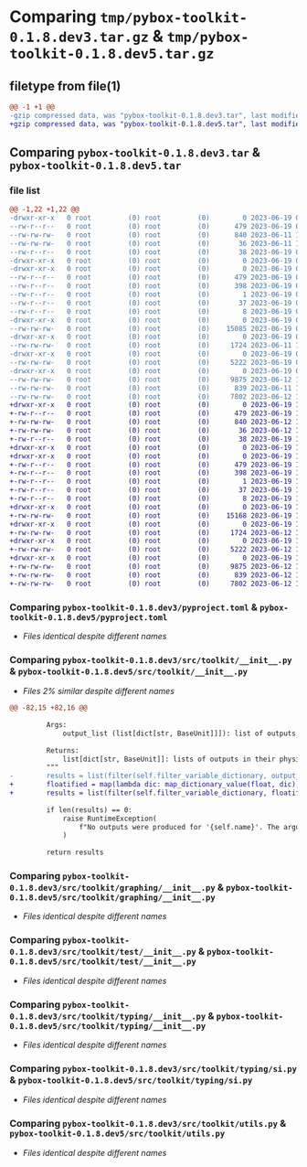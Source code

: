 # Comparing `tmp/pybox-toolkit-0.1.8.dev3.tar.gz` & `tmp/pybox-toolkit-0.1.8.dev5.tar.gz`

## filetype from file(1)

```diff
@@ -1 +1 @@
-gzip compressed data, was "pybox-toolkit-0.1.8.dev3.tar", last modified: Mon Jun 19 09:47:56 2023, max compression
+gzip compressed data, was "pybox-toolkit-0.1.8.dev5.tar", last modified: Mon Jun 19 10:05:14 2023, max compression
```

## Comparing `pybox-toolkit-0.1.8.dev3.tar` & `pybox-toolkit-0.1.8.dev5.tar`

### file list

```diff
@@ -1,22 +1,22 @@
-drwxr-xr-x   0 root         (0) root         (0)        0 2023-06-19 09:47:56.127439 pybox-toolkit-0.1.8.dev3/
--rw-r--r--   0 root         (0) root         (0)      479 2023-06-19 09:47:56.127439 pybox-toolkit-0.1.8.dev3/PKG-INFO
--rw-rw-rw-   0 root         (0) root         (0)      840 2023-06-11 12:19:14.000000 pybox-toolkit-0.1.8.dev3/pyproject.toml
--rw-rw-rw-   0 root         (0) root         (0)       36 2023-06-11 12:19:14.000000 pybox-toolkit-0.1.8.dev3/requirements.txt
--rw-r--r--   0 root         (0) root         (0)       38 2023-06-19 09:47:56.127439 pybox-toolkit-0.1.8.dev3/setup.cfg
-drwxr-xr-x   0 root         (0) root         (0)        0 2023-06-19 09:47:56.119439 pybox-toolkit-0.1.8.dev3/src/
-drwxr-xr-x   0 root         (0) root         (0)        0 2023-06-19 09:47:56.123439 pybox-toolkit-0.1.8.dev3/src/pybox_toolkit.egg-info/
--rw-r--r--   0 root         (0) root         (0)      479 2023-06-19 09:47:56.000000 pybox-toolkit-0.1.8.dev3/src/pybox_toolkit.egg-info/PKG-INFO
--rw-r--r--   0 root         (0) root         (0)      398 2023-06-19 09:47:56.000000 pybox-toolkit-0.1.8.dev3/src/pybox_toolkit.egg-info/SOURCES.txt
--rw-r--r--   0 root         (0) root         (0)        1 2023-06-19 09:47:56.000000 pybox-toolkit-0.1.8.dev3/src/pybox_toolkit.egg-info/dependency_links.txt
--rw-r--r--   0 root         (0) root         (0)       37 2023-06-19 09:47:56.000000 pybox-toolkit-0.1.8.dev3/src/pybox_toolkit.egg-info/requires.txt
--rw-r--r--   0 root         (0) root         (0)        8 2023-06-19 09:47:56.000000 pybox-toolkit-0.1.8.dev3/src/pybox_toolkit.egg-info/top_level.txt
-drwxr-xr-x   0 root         (0) root         (0)        0 2023-06-19 09:47:56.123439 pybox-toolkit-0.1.8.dev3/src/toolkit/
--rw-rw-rw-   0 root         (0) root         (0)    15085 2023-06-19 09:46:10.000000 pybox-toolkit-0.1.8.dev3/src/toolkit/__init__.py
-drwxr-xr-x   0 root         (0) root         (0)        0 2023-06-19 09:47:56.123439 pybox-toolkit-0.1.8.dev3/src/toolkit/graphing/
--rw-rw-rw-   0 root         (0) root         (0)     1724 2023-06-11 12:19:14.000000 pybox-toolkit-0.1.8.dev3/src/toolkit/graphing/__init__.py
-drwxr-xr-x   0 root         (0) root         (0)        0 2023-06-19 09:47:56.123439 pybox-toolkit-0.1.8.dev3/src/toolkit/test/
--rw-rw-rw-   0 root         (0) root         (0)     5222 2023-06-19 08:28:37.000000 pybox-toolkit-0.1.8.dev3/src/toolkit/test/__init__.py
-drwxr-xr-x   0 root         (0) root         (0)        0 2023-06-19 09:47:56.127439 pybox-toolkit-0.1.8.dev3/src/toolkit/typing/
--rw-rw-rw-   0 root         (0) root         (0)     9875 2023-06-12 14:15:14.000000 pybox-toolkit-0.1.8.dev3/src/toolkit/typing/__init__.py
--rw-rw-rw-   0 root         (0) root         (0)      839 2023-06-11 12:19:14.000000 pybox-toolkit-0.1.8.dev3/src/toolkit/typing/si.py
--rw-rw-rw-   0 root         (0) root         (0)     7802 2023-06-12 14:15:14.000000 pybox-toolkit-0.1.8.dev3/src/toolkit/utils.py
+drwxr-xr-x   0 root         (0) root         (0)        0 2023-06-19 10:05:14.877593 pybox-toolkit-0.1.8.dev5/
+-rw-r--r--   0 root         (0) root         (0)      479 2023-06-19 10:05:14.877593 pybox-toolkit-0.1.8.dev5/PKG-INFO
+-rw-rw-rw-   0 root         (0) root         (0)      840 2023-06-12 14:14:31.000000 pybox-toolkit-0.1.8.dev5/pyproject.toml
+-rw-rw-rw-   0 root         (0) root         (0)       36 2023-06-12 14:14:31.000000 pybox-toolkit-0.1.8.dev5/requirements.txt
+-rw-r--r--   0 root         (0) root         (0)       38 2023-06-19 10:05:14.877593 pybox-toolkit-0.1.8.dev5/setup.cfg
+drwxr-xr-x   0 root         (0) root         (0)        0 2023-06-19 10:05:14.869593 pybox-toolkit-0.1.8.dev5/src/
+drwxr-xr-x   0 root         (0) root         (0)        0 2023-06-19 10:05:14.873593 pybox-toolkit-0.1.8.dev5/src/pybox_toolkit.egg-info/
+-rw-r--r--   0 root         (0) root         (0)      479 2023-06-19 10:05:14.000000 pybox-toolkit-0.1.8.dev5/src/pybox_toolkit.egg-info/PKG-INFO
+-rw-r--r--   0 root         (0) root         (0)      398 2023-06-19 10:05:14.000000 pybox-toolkit-0.1.8.dev5/src/pybox_toolkit.egg-info/SOURCES.txt
+-rw-r--r--   0 root         (0) root         (0)        1 2023-06-19 10:05:14.000000 pybox-toolkit-0.1.8.dev5/src/pybox_toolkit.egg-info/dependency_links.txt
+-rw-r--r--   0 root         (0) root         (0)       37 2023-06-19 10:05:14.000000 pybox-toolkit-0.1.8.dev5/src/pybox_toolkit.egg-info/requires.txt
+-rw-r--r--   0 root         (0) root         (0)        8 2023-06-19 10:05:14.000000 pybox-toolkit-0.1.8.dev5/src/pybox_toolkit.egg-info/top_level.txt
+drwxr-xr-x   0 root         (0) root         (0)        0 2023-06-19 10:05:14.873593 pybox-toolkit-0.1.8.dev5/src/toolkit/
+-rw-rw-rw-   0 root         (0) root         (0)    15168 2023-06-19 10:04:42.000000 pybox-toolkit-0.1.8.dev5/src/toolkit/__init__.py
+drwxr-xr-x   0 root         (0) root         (0)        0 2023-06-19 10:05:14.873593 pybox-toolkit-0.1.8.dev5/src/toolkit/graphing/
+-rw-rw-rw-   0 root         (0) root         (0)     1724 2023-06-12 14:14:31.000000 pybox-toolkit-0.1.8.dev5/src/toolkit/graphing/__init__.py
+drwxr-xr-x   0 root         (0) root         (0)        0 2023-06-19 10:05:14.873593 pybox-toolkit-0.1.8.dev5/src/toolkit/test/
+-rw-rw-rw-   0 root         (0) root         (0)     5222 2023-06-12 14:14:31.000000 pybox-toolkit-0.1.8.dev5/src/toolkit/test/__init__.py
+drwxr-xr-x   0 root         (0) root         (0)        0 2023-06-19 10:05:14.877593 pybox-toolkit-0.1.8.dev5/src/toolkit/typing/
+-rw-rw-rw-   0 root         (0) root         (0)     9875 2023-06-12 14:14:31.000000 pybox-toolkit-0.1.8.dev5/src/toolkit/typing/__init__.py
+-rw-rw-rw-   0 root         (0) root         (0)      839 2023-06-12 14:14:31.000000 pybox-toolkit-0.1.8.dev5/src/toolkit/typing/si.py
+-rw-rw-rw-   0 root         (0) root         (0)     7802 2023-06-12 14:14:31.000000 pybox-toolkit-0.1.8.dev5/src/toolkit/utils.py
```

### Comparing `pybox-toolkit-0.1.8.dev3/pyproject.toml` & `pybox-toolkit-0.1.8.dev5/pyproject.toml`

 * *Files identical despite different names*

### Comparing `pybox-toolkit-0.1.8.dev3/src/toolkit/__init__.py` & `pybox-toolkit-0.1.8.dev5/src/toolkit/__init__.py`

 * *Files 2% similar despite different names*

```diff
@@ -82,15 +82,16 @@
 
         Args:
             output_list (list[dict[str, BaseUnit]]]): list of outputs
 
         Returns:
             list[dict[str, BaseUnit]]: lists of outputs in their physical range
         """
-        results = list(filter(self.filter_variable_dictionary, output_list))
+        floatified = map(lambda dic: map_dictionary_value(float, dic), output_list)
+        results = list(filter(self.filter_variable_dictionary, floatified))
 
         if len(results) == 0:
             raise RuntimeException(
                 f"No outputs were produced for '{self.name}'. The arguments may have been insufficient to solve the equation"  # pylint: disable=line-too-long
             )
 
         return results
```

### Comparing `pybox-toolkit-0.1.8.dev3/src/toolkit/graphing/__init__.py` & `pybox-toolkit-0.1.8.dev5/src/toolkit/graphing/__init__.py`

 * *Files identical despite different names*

### Comparing `pybox-toolkit-0.1.8.dev3/src/toolkit/test/__init__.py` & `pybox-toolkit-0.1.8.dev5/src/toolkit/test/__init__.py`

 * *Files identical despite different names*

### Comparing `pybox-toolkit-0.1.8.dev3/src/toolkit/typing/__init__.py` & `pybox-toolkit-0.1.8.dev5/src/toolkit/typing/__init__.py`

 * *Files identical despite different names*

### Comparing `pybox-toolkit-0.1.8.dev3/src/toolkit/typing/si.py` & `pybox-toolkit-0.1.8.dev5/src/toolkit/typing/si.py`

 * *Files identical despite different names*

### Comparing `pybox-toolkit-0.1.8.dev3/src/toolkit/utils.py` & `pybox-toolkit-0.1.8.dev5/src/toolkit/utils.py`

 * *Files identical despite different names*

